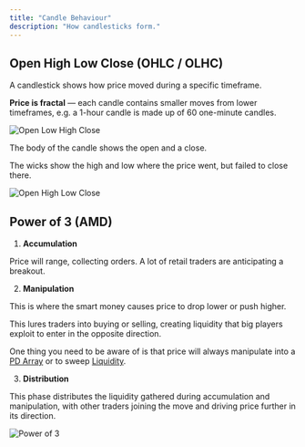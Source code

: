 ```yaml
---
title: "Candle Behaviour"
description: "How candlesticks form."
---
```


## Open High Low Close (OHLC / OLHC)

A candlestick shows how price moved during a specific timeframe.

**Price is fractal** — each candle contains smaller moves from lower timeframes, e.g. a 1-hour candle is made up of 60 one-minute candles.

![Open Low High Close](/images/content/olhc.png)

The body of the candle shows the open and a close.

The wicks show the high and low where the price went, but failed to close there.

![Open High Low Close](/images/content/ohlc.png)

## Power of 3 (AMD)

1. **Accumulation**

Price will range, collecting orders. A lot of retail traders are anticipating a breakout.

2. **Manipulation**

This is where the smart money causes price to drop lower or push higher.

This lures traders into buying or selling, creating liquidity that big players exploit to enter in the opposite direction.

One thing you need to be aware of is that price will always manipulate into a [PD Array](/pd-arrays) or to sweep [Liquidity](/liquidity).

3. **Distribution**

This phase distributes the liquidity gathered during accumulation and manipulation, with other traders joining the move and driving price further in its direction.

![Power of 3](/images/content/amd.png)